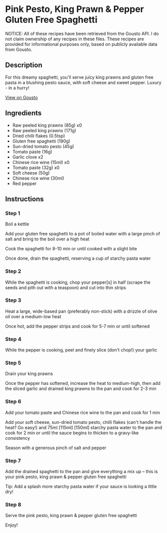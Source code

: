 # Pink Pesto, King Prawn & Pepper Gluten Free Spaghetti

NOTICE: All of these recipes have been retrieved from the Gousto API. I do not claim ownership of any recipes in these files. These recipes are provided for informational purposes only, based on publicly available data from Gousto.

## Description

For this dreamy spaghetti, you'll serve juicy king prawns and gluten free pasta in a blushing pesto sauce, with soft cheese and sweet pepper. Luxury - in a hurry!

[View on Gousto](https://www.gousto.co.uk/recipes/cookbook/pink-pesto-king-prawn-pepper-gluten-free-linguine)

## Ingredients

- Raw peeled king prawns (85g) x0
- Raw peeled king prawns (171g)
- Dried chilli flakes (0.5tsp)
- Gluten free spaghetti (190g)
- Sun-dried tomato pesto (45g)
- Tomato paste (16g)
- Garlic clove x2
- Chinese rice wine (15ml) x0
- Tomato paste (32g) x0
- Soft cheese (50g)
- Chinese rice wine (30ml)
- Red pepper

## Instructions


### Step 1

Boil a kettle

Add your gluten free spaghetti to a pot of boiled water with a large pinch of salt and bring to the boil over a high heat

Cook the spaghetti for 8-10 min or until cooked with a slight bite

Once done, drain the spaghetti, reserving a cup of starchy pasta water


### Step 2

While the spaghetti is cooking, chop your pepper[s]<span class="text-danger"> </span>in half (scrape the seeds and pith out with a teaspoon) and cut into thin strips


### Step 3

Heat a large, wide-based pan (preferably non-stick) with a drizzle of olive oil over a medium-low heat

Once hot, add the pepper strips and cook for 5-7 min or until softened


### Step 4

While the pepper is cooking, peel and finely slice (don't chop!) your garlic


### Step 5

Drain your king prawns

Once the pepper has softened, increase the heat to medium-high, then add the sliced garlic and drained king prawns to the pan and cook for 2-3 min


### Step 6

Add your tomato paste and Chinese rice wine to the pan and cook for 1 min

Add your soft cheese, sun-dried tomato pesto, chilli flakes (can't handle the heat? Go easy!) and 75ml <span class="text-purple">[115ml]<span class="text-danger"> </span>[150ml] </span>starchy pasta water to the pan and cook for 2 min or until the sauce begins to thicken to a gravy-like consistency

Season with a generous pinch of salt and pepper


### Step 7

Add the drained spaghetti to the pan and give everything a mix up – this is your pink pesto, king prawn & pepper gluten free spaghetti

Tip: Add a splash more starchy pasta water if your sauce is looking a little dry!

### Step 8

Serve the pink pesto, king prawn & pepper gluten free spaghetti

Enjoy!


